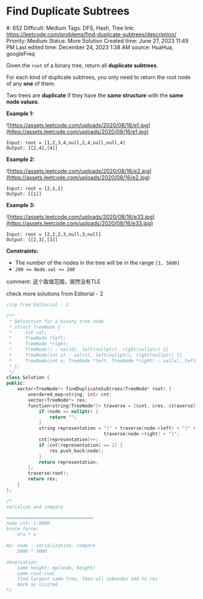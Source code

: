 # Find Duplicate Subtrees

#: 652
Difficult: Medium
Tags: DFS, Hash, Tree
link: https://leetcode.com/problems/find-duplicate-subtrees/description/
Priority: Medium
Status: More Solution
Created time: June 27, 2023 11:49 PM
Last edited time: December 24, 2023 1:38 AM
source: HuaHua, googleFreq

Given the `root` of a binary tree, return all **duplicate subtrees**.

For each kind of duplicate subtrees, you only need to return the root node of any **one** of them.

Two trees are **duplicate** if they have the **same structure** with the **same node values**.

**Example 1:**

![https://assets.leetcode.com/uploads/2020/08/16/e1.jpg](https://assets.leetcode.com/uploads/2020/08/16/e1.jpg)

```
Input: root = [1,2,3,4,null,2,4,null,null,4]
Output: [[2,4],[4]]

```

**Example 2:**

![https://assets.leetcode.com/uploads/2020/08/16/e2.jpg](https://assets.leetcode.com/uploads/2020/08/16/e2.jpg)

```
Input: root = [2,1,1]
Output: [[1]]

```

**Example 3:**

![https://assets.leetcode.com/uploads/2020/08/16/e33.jpg](https://assets.leetcode.com/uploads/2020/08/16/e33.jpg)

```
Input: root = [2,2,2,3,null,3,null]
Output: [[2,3],[3]]

```

**Constraints:**

- The number of the nodes in the tree will be in the range `[1, 5000]`
- `200 <= Node.val <= 200`

comment: 这个取值范围，居然没有TLE

check more solutions from Editorial - 2

```cpp
//cp from Editorial - 1

/**
 * Definition for a binary tree node.
 * struct TreeNode {
 *     int val;
 *     TreeNode *left;
 *     TreeNode *right;
 *     TreeNode() : val(0), left(nullptr), right(nullptr) {}
 *     TreeNode(int x) : val(x), left(nullptr), right(nullptr) {}
 *     TreeNode(int x, TreeNode *left, TreeNode *right) : val(x), left(left), right(right) {}
 * };
 */
class Solution {
public:
    vector<TreeNode*> findDuplicateSubtrees(TreeNode* root) {
        unordered_map<string, int> cnt;
        vector<TreeNode*> res;
        function<string(TreeNode*)> traverse = [&cnt, &res, &traverse](TreeNode* node) -> string {
            if (node == nullptr) {
                return "";
            }
            string representation = "(" + traverse(node->left) + ")" + to_string(node->val) + "(" +
                                    traverse(node->right) + ")";
            cnt[representation]++;
            if (cnt[representation] == 2) {
                res.push_back(node);
            }
            return representation;
        };
        traverse(root);
        return res;
    }
};

/*
serialize and compare

================================
node cnt: 1~5000
brute force:
    n*n * n

mp: node - serialization, compare
    5000 * 5000

observation:
    same height: mp[node, height]
    same root->val
    find largest same tree, then all subnodes add to res
    mark as visited
*/
```